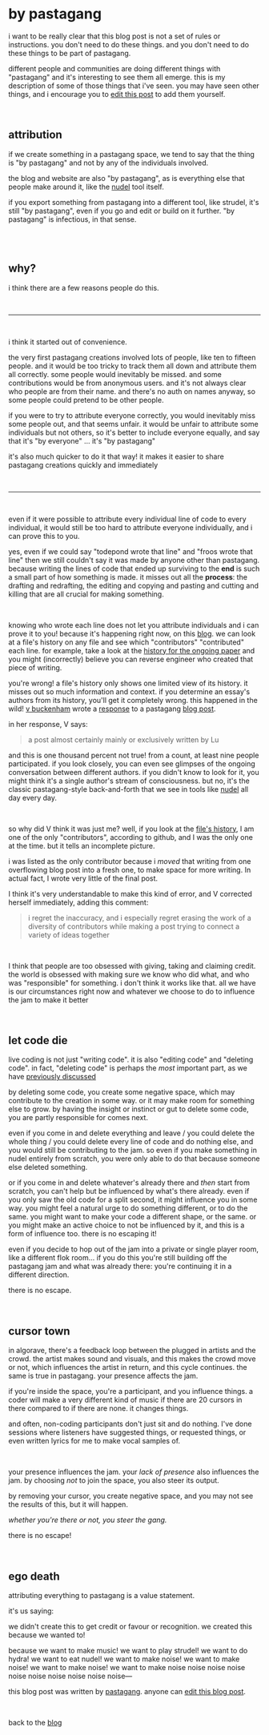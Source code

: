 # by pastagang 

i want to be really clear that this blog post is not a set of rules or instructions. you don't need to do these things. and you don't need to do these things to be part of pastagang.

different people and communities are doing different things with "pastagang" and it's interesting to see them all emerge. this is my description of some of those things that i've seen. you may have seen other things, and i encourage you to [edit this post](https://github.com/pastagang/pastagang/edit/main/blog/by-pastagang/readme.md) to add them yourself.

<br>

## attribution

if we create something in a pastagang space, we tend to say that the thing is "by pastagang" and not by any of the individuals involved.

the blog and website are also "by pastagang", as is everything else that people make around it, like the [nudel](https://nudel.cc) tool itself.

if you export something from pastagang into a different tool, like strudel, it's still "by pastagang", even if you go and edit or build on it further. "by pastagang" is infectious, in that sense. 

<br>

<br>

## why? 

i think there are a few reasons people do this.

<br>

<hr>

<br>

i think it started out of convenience.

the very first pastagang creations involved lots of people, like ten to fifteen people. and it would be too tricky to track them all down and attribute them all correctly. some people would inevitably be missed. and some contributions would be from anonymous users. and it's not always clear who people are from their name. and there's no auth on names anyway, so some people could pretend to be other people. 

if you were to try to attribute everyone correctly, you would inevitably miss some people out, and that seems unfair. it would be unfair to attribute some individuals but not others, so it's better to include everyone equally, and say that it's "by everyone" ... it's "by pastagang"

it's also much quicker to do it that way! it makes it easier to share pastagang creations quickly and immediately

<br>

<hr>

<br>

even if it were possible to attribute every individual line of code to every individual, it would still be too hard to attribute everyone individually, and i can prove this to you. 

yes, even if we could say "todepond wrote that line" and "froos wrote that line" then we still couldn't say it was made by anyone other than pastagang. because writing the lines of code that ended up surviving to the **end** is such a small part of how something is made. it misses out all the **process**: the drafting and redrafting, the editing and copying and pasting and cutting and killing that are all crucial for making something.

<br>

knowing who wrote each line does not let you attribute individuals and i can prove it to you! because it's happening right now, on this [blog](/blog). we can look at a file's history on any file and see which "contributors" "contributed" each line. for example, take a look at the [history for the ongoing paper](https://github.com/pastagang/pastagang/commits/main/paper/readme.md?before=92770c8ced1e57fa4e39cc43b9acefd6df65dc3d+35) and you might (incorrectly) believe you can reverse engineer who created that piece of writing. 

you're wrong! a file's history only shows one limited view of its history. it misses out so much information and context. if you determine an essay's authors from its history, you'll get it completely wrong. this happened in the wild! [v buckenham](https://vbuckenham.com/) wrote a [response](https://blog.vbuckenham.com/let-code-die/) to a pastagang [blog post](https://www.pastagang.cc/blog/let-code-die/origins/).

in her response, V says: 

> a post almost certainly mainly or exclusively written by Lu

and this is one thousand percent not true! from a count, at least nine people participated. if you look closely, you can even see glimpses of the ongoing conversation between different authors. if you didn't know to look for it, you might think it's a single author's stream of consciousness. but no, it's the classic pastagang-style back-and-forth that we see in tools like [nudel](https://nudel.cc) all day every day. 

<br>

so why did V think it was just me? well, if you look at the [file's history](https://github.com/pastagang/pastagang/commits/main/blog/let-code-die/origins), I am one of the only "contributors", according to github, and I was the only one at the time. but it tells an incomplete picture.

i was listed as the only contributor because i *moved* that writing from one overflowing blog post into a fresh one, to make space for more writing. In actual fact, I wrote very little of the final post. 

I think it's very understandable to make this kind of error, and V corrected herself immediately, adding this comment: 

> i regret the inaccuracy, and i especially regret erasing the work of a diversity of contributors while making a post trying to connect a variety of ideas together

<br>

I think that people are too obsessed with giving, taking and claiming credit. the world is obsessed with making sure we know who did what, and who was "responsible" for something. i don't think it works like that. all we have is our circumstances right now and whatever we choose to do to influence the jam to make it better

<br>

## let code die

live coding is not just "writing code". it is also "editing code" and "deleting code". in fact, "deleting code" is perhaps the *most* important part, as we have [previously discussed](/blog/let-code-die)

by deleting some code, you create some negative space, which may contribute to the creation in some way. or it may make room for something else to grow. by having the insight or instinct or gut to delete some code, you are partly responsible for comes next.

even if you come in and delete everything and leave / you could delete the whole thing / you could delete every line of code and do nothing else, and you would still be contributing to the jam. so even if you make something in nudel entirely from scratch, you were only able to do that because someone else deleted something.

or if you come in and delete whatever's already there and *then* start from scratch, you can't help but be influenced by what's there already. even if you only saw the old code for a split second, it might influence you in some way. you might feel a natural urge to do something different, or to do the same. you might want to make your code a different shape, or the same. or you might make an active choice to not be influenced by it, and this is a form of influence too. there is no escaping it!

even if you decide to hop out of the jam into a private or single player room, like a different flok room... if you do this you're still building off the pastagang jam and what was already there: you're continuing it in a different direction.

there is no escape.

<br>

## cursor town 

in algorave, there's a feedback loop between the plugged in artists and the crowd. the artist makes sound and visuals, and this makes the crowd move or not, which influences the artist in return, and this cycle continues. the same is true in pastagang. your presence affects the jam.

if you're inside the space, you're a participant, and you influence things. a coder will make a very different kind of music if there are 20 cursors in there compared to if there are none. it changes things. 

and often, non-coding participants don't just sit and do nothing. I've done sessions where listeners have suggested things, or requested things, or even written lyrics for me to make vocal samples of. 

<br>

your presence influences the jam. your *lack of presence* also influences the jam. by choosing *not* to join the space, you also steer its output.

by removing your cursor, you create negative space, and you may not see the results of this, but it will happen. 

*whether you're there or not, you steer the gang.*

there is no escape!

<br>

## ego death

attributing everything to pastagang is a value statement.

it's us saying:

we didn't create this to get credit or favour or recognition. we created this because we wanted to!

because we want to make music! we want to play strudel! we want to do hydra! we want to eat nudel! we want to make noise! we want to make noise! we want to make noise! we want to make noise noise noise noise noise noise noise noise noise noise—

this blog post was written by [pastagang](/). anyone can [edit this blog post](https://github.com/pastagang/pastagang/edit/main/blog/by-pastagang/readme.md). 

<br>

back to the [blog](/blog)


